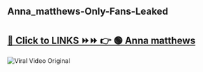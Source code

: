 
 ## Anna_matthews-Only-Fans-Leaked

# <h2><a href="https://clipsfans.com/Anna_matthews&ref=git">🔗 Click to LINKS ⏩⏩ 👉 🟢 Anna matthews </a></h2>

<a href="https://clipsfans.com/Anna_matthews&ref=git" rel="nofollow" data-target="animated-image.originalLink"><img src="https://i.ibb.co.com/xMMVF88/686577567.gif" alt="Viral Video Original" style="max-width: 100%; display: inline-block;" data-target="animated-image.originalImage"></a>

